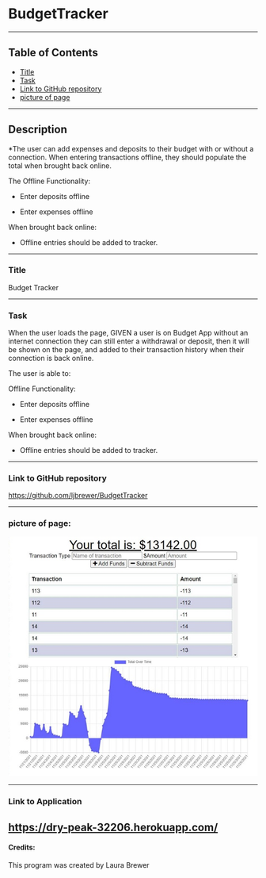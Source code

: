 # BudgetTracker
-----------------------------------------

## Table of Contents

* [Title](#Title:)
* [Task](#Task)
* [Link to GitHub repository](#Link-to-GitHub-repository)
* [picture of page](#picture-of-page:)

-----------------------------------------

## Description

*The user can add expenses and deposits to their budget with or without a connection. When entering transactions offline, they should populate the total when brought back online.

The Offline Functionality:

  * Enter deposits offline

  * Enter expenses offline

When brought back online:

  * Offline entries should be added to tracker.

------------------------------    
### Title

Budget Tracker

--------------------------------------------------------------------------------
### Task

When the user loads the page, GIVEN a user is on Budget App without an internet connection
they can still enter a withdrawal or deposit, then it will be shown on the page, and added to their transaction history when their connection is back online.

The user is able to:

 Offline Functionality:

  * Enter deposits offline

  * Enter expenses offline

When brought back online:

  * Offline entries should be added to tracker.

--------------------------------------------------------------------------------
### Link to GitHub repository 

https://github.com/ljbrewer/BudgetTracker

--------------------------------------------------------------------------------
### picture of page:

![image of Budget Tracker](public/icons/btracker.jpg)

-------------------------------------------------------------------------------
### Link to Application

https://dry-peak-32206.herokuapp.com/
--------------------------------------------------------------------------------
#### Credits: 

This program was created by Laura Brewer
